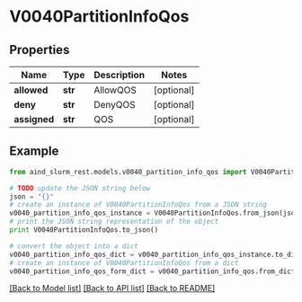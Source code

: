 # V0040PartitionInfoQos


## Properties

Name | Type | Description | Notes
------------ | ------------- | ------------- | -------------
**allowed** | **str** | AllowQOS | [optional] 
**deny** | **str** | DenyQOS | [optional] 
**assigned** | **str** | QOS | [optional] 

## Example

```python
from aind_slurm_rest.models.v0040_partition_info_qos import V0040PartitionInfoQos

# TODO update the JSON string below
json = "{}"
# create an instance of V0040PartitionInfoQos from a JSON string
v0040_partition_info_qos_instance = V0040PartitionInfoQos.from_json(json)
# print the JSON string representation of the object
print V0040PartitionInfoQos.to_json()

# convert the object into a dict
v0040_partition_info_qos_dict = v0040_partition_info_qos_instance.to_dict()
# create an instance of V0040PartitionInfoQos from a dict
v0040_partition_info_qos_form_dict = v0040_partition_info_qos.from_dict(v0040_partition_info_qos_dict)
```
[[Back to Model list]](../README.md#documentation-for-models) [[Back to API list]](../README.md#documentation-for-api-endpoints) [[Back to README]](../README.md)


